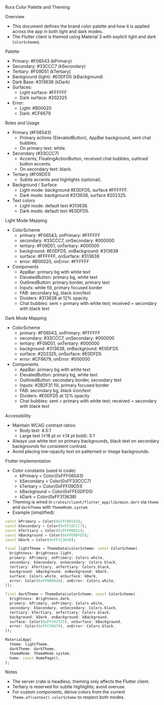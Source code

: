 Rura Color Palette and Theming

Overview
- This document defines the brand color palette and how it is applied across the app in both light and dark modes.
- The Flutter client is themed using Material 3 with explicit light and dark `ColorScheme`s.

Palette
- Primary: #F06543 (kPrimary)
- Secondary: #33CCC7 (kSecondary)
- Tertiary: #F09D51 (kTertiary)
- Background (light): #E0DFD5 (kBackground)
- Dark Base: #313638 (kDark)
- Surfaces:
  - Light surface: #FFFFFF
  - Dark surface: #202325
- Error:
  - Light: #B00020
  - Dark: #CF6679

Roles and Usage
- Primary (#F06543)
  - Primary actions (ElevatedButton), AppBar background, sent chat bubbles.
  - On primary text: white.
- Secondary (#33CCC7)
  - Accents, FloatingActionButton, received chat bubbles, outlined button accents.
  - On secondary text: black.
- Tertiary (#F09D51)
  - Subtle accents and highlights (optional).
- Background / Surface
  - Light mode: background #E0DFD5, surface #FFFFFF.
  - Dark mode: background #313638, surface #202325.
- Text colors
  - Light mode: default text #313638.
  - Dark mode: default text #E0DFD5.

Light Mode Mapping
- ColorScheme
  - primary: #F06543, onPrimary: #FFFFFF
  - secondary: #33CCC7, onSecondary: #000000
  - tertiary: #F09D51, onTertiary: #000000
  - background: #E0DFD5, onBackground: #313638
  - surface: #FFFFFF, onSurface: #313638
  - error: #B00020, onError: #FFFFFF
- Components
  - AppBar: primary bg with white text
  - ElevatedButton: primary bg, white text
  - OutlinedButton: primary border, primary text
  - Inputs: white fill, primary focused border
  - FAB: secondary bg, black icon/text
  - Dividers: #313638 at 12% opacity
  - Chat bubbles: sent = primary with white text; received = secondary with black text

Dark Mode Mapping
- ColorScheme
  - primary: #F06543, onPrimary: #FFFFFF
  - secondary: #33CCC7, onSecondary: #000000
  - tertiary: #F09D51, onTertiary: #000000
  - background: #313638, onBackground: #E0DFD5
  - surface: #202325, onSurface: #E0DFD5
  - error: #CF6679, onError: #000000
- Components
  - AppBar: primary bg with white text
  - ElevatedButton: primary bg, white text
  - OutlinedButton: secondary border, secondary text
  - Inputs: #2B2F31 fill, primary focused border
  - FAB: secondary bg, black icon/text
  - Dividers: #E0DFD5 at 12% opacity
  - Chat bubbles: sent = primary with white text; received = secondary with black text

Accessibility
- Maintain WCAG contrast ratios:
  - Body text: 4.5:1
  - Large text (≥18 pt or ≥14 pt bold): 3:1
- Always use white text on primary backgrounds, black text on secondary backgrounds for consistent contrast.
- Avoid placing low-opacity text on patterned or image backgrounds.

Flutter Implementation
- Color constants (used in code):
  - kPrimary = Color(0xFFF06543)
  - kSecondary = Color(0xFF33CCC7)
  - kTertiary = Color(0xFFF09D51)
  - kBackground = Color(0xFFE0DFD5)
  - kDark = Color(0xFF313638)
- Theming is wired in `crates/client/flutter_app/lib/main.dart` via `theme` and `darkTheme` with `ThemeMode.system`.
- Example (simplified):

```dart
const kPrimary = Color(0xFFF06543);
const kSecondary = Color(0xFF33CCC7);
const kTertiary = Color(0xFFF09D51);
const kBackground = Color(0xFFE0DFD5);
const kDark = Color(0xFF313638);

final lightTheme = ThemeData(colorScheme: const ColorScheme(
  brightness: Brightness.light,
  primary: kPrimary, onPrimary: Colors.white,
  secondary: kSecondary, onSecondary: Colors.black,
  tertiary: kTertiary, onTertiary: Colors.black,
  background: kBackground, onBackground: kDark,
  surface: Colors.white, onSurface: kDark,
  error: Color(0xFFB00020), onError: Colors.white,
));

final darkTheme = ThemeData(colorScheme: const ColorScheme(
  brightness: Brightness.dark,
  primary: kPrimary, onPrimary: Colors.white,
  secondary: kSecondary, onSecondary: Colors.black,
  tertiary: kTertiary, onTertiary: Colors.black,
  background: kDark, onBackground: kBackground,
  surface: Color(0xFF202325), onSurface: kBackground,
  error: Color(0xFFCF6679), onError: Colors.black,
));

MaterialApp(
  theme: lightTheme,
  darkTheme: darkTheme,
  themeMode: ThemeMode.system,
  home: const HomePage(),
);
```

Notes
- The server crate is headless; theming only affects the Flutter client.
- Tertiary is reserved for subtle highlights; avoid overuse.
- For custom components, derive colors from the current `Theme.of(context).colorScheme` to respect both modes.

